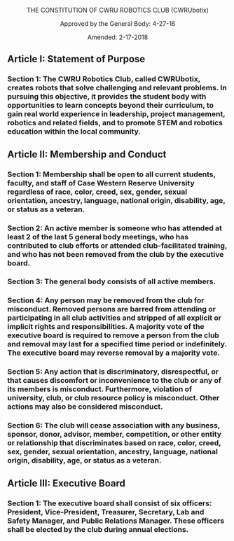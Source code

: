 
<p align="center">
THE CONSTITUTION OF CWRU ROBOTICS CLUB (CWRUbotix) 
</p>

<p align="center">
Approved by the General Body: 4-27-16 
</p>

<p align="center">
Amended: 2-17-2018 
</p>

## Article I: Statement of Purpose

### Section 1: The CWRU Robotics Club, called CWRUbotix, creates robots that solve challenging and relevant problems. In pursuing this objective, it provides the student body with opportunities to learn concepts beyond their curriculum, to gain real world experience in leadership, project management, robotics and related fields, and to promote STEM and robotics education within the local community. 

## Article II: Membership and Conduct 

### Section 1: Membership shall be open to all current students, faculty, and staff of Case Western Reserve University regardless of race, color, creed, sex, gender, sexual orientation, ancestry, language, national origin, disability, age, or status as a veteran. 

### Section 2: An active member is someone who has attended at least 2 of the last 5 general body meetings, who has contributed to club efforts or attended club-facilitated training, and who has not been removed from the club by the executive board. 

### Section 3: The general body consists of all active members. 

### Section 4: Any person may be removed from the club for misconduct. Removed persons are barred from attending or participating in all club activities and stripped of all explicit or implicit rights and responsibilities. A majority vote of the executive board is required to remove a person from the club and removal may last for a specified time period or indefinitely. The executive board may reverse removal by a majority vote. 

### Section 5: Any action that is discriminatory, disrespectful, or that causes discomfort or inconvenience to the club or any of its members is misconduct. Furthermore, violation of university, club, or club resource policy is misconduct. Other actions may also be considered misconduct. 

### Section 6: The club will cease association with any business, sponsor, donor, advisor, member, competition, or other entity or relationship that discriminates based on race, color, creed, sex, gender, sexual orientation, ancestry, language, national origin, disability, age, or status as a veteran. 

## Article III: Executive Board 

### Section 1: The executive board shall consist of six officers: President, Vice-President, Treasurer, Secretary, Lab and Safety Manager, and Public Relations Manager. These officers shall be elected by the club during annual elections. 